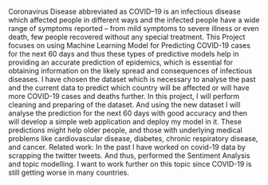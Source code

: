 Coronavirus Disease abbreviated as COVID–19 is an infectious disease which affected people in different ways and the infected people have a wide range of symptoms reported – from mild symptoms to severe illness or even death, few people recovered without any special treatment. 
This Project focuses on using Machine Learning Model for Predicting COVID-19 cases for the next 60 days and thus these types of predictive models help in providing an accurate prediction of epidemics, which is essential for obtaining information on the likely spread and consequences of infectious diseases. I have chosen the dataset which is necessary to analyse the past and the current data to predict which country will be affected or will have more COVID-19 cases and deaths further. 
In this project, I will perform cleaning and preparing of the dataset. And using the new dataset I will analyse the prediction for the next 60 days with good accuracy and then will develop a simple web application and deploy my model in it.
These predictions might help older people, and those with underlying medical problems like cardiovascular disease, diabetes, chronic respiratory disease, and cancer.
Related work: 
In the past I have worked on covid-19 data by scrapping the twitter tweets. And thus, performed the Sentiment Analysis and topic modelling. I want to work further on this topic since COVID-19 is still getting worse in many countries. 

